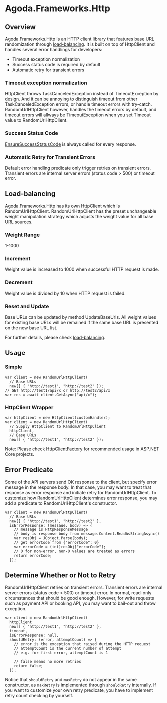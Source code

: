 # Agoda.Frameworks.Http

## Overview

Agoda.Frameworks.Http is an HTTP client library that features base URL randomization through [load-balancing](./load-balancing.md). It is built on top of HttpClient and handles several error handlings for developers:

- Timeout exception normalization
- Success status code is required by default
- Automatic retry for transient errors

### Timeout exception normalization

HttpClient throws TaskCanceledException instead of TimeoutException by design. And it can be annoying to distinguish timeout from other TaskCanceledException errors, or handle timeout errors with try-catch. RandomUrlHttpClient however, handles the timeout errors by default, and timeout errors will allways be TimeoutException when you set Timeout value to RandomUrlHttpClient.

### Success Status Code

[EnsureSuccessStatusCode](https://docs.microsoft.com/en-us/dotnet/api/system.net.http.httpresponsemessage.ensuresuccessstatuscode) is always called for every response.

### Automatic Retry for Transient Errors

Default error handling predicate only trigger retries on transient errors. Transient errors are internal server errors (status code > 500) or timeout error.

## Load-balancing

Agoda.Frameworks.Http has its own HttpClient which is RandomUrlHttpClient. RandomUrlHttpClient has the preset unchangeable weight manipulation strategy which adjusts the weight value for all base URL sources.

### Weight Range

1-1000

### Increment

Weight value is increased to 1000 when successful HTTP request is made.

### Decrement

Weight value is divided by 10 when HTTP request is failed.

### Reset and Update

Base URLs can be updated by method UpdateBaseUrls. All weight values for existing base URLs will be remained if the same base URL is presented on the new base URL list.

For further details, please check [load-balancing](./load-balancing.md).

## Usage

### Simple

```
var client = new RandomUrlHttpClient(
  // Base URLs
  new[] { "http://test1", "http://test2" });
// GET http://test1/api/x or http://test2/api/x
var res = await client.GetAsync("api/x");
```

### HttpClient Wrapper

```
var httpClient = new HttpClient(customHandler);
var client = new RandomUrlHttpClient(
  // Supply HttpClient to RandomUrlHttpClient
  httpClient,
  // Base URLs
  new[] { "http://test1", "http://test2" });
```

Note: Please check [HttpClientFactory](./http-httpclientfactory.md) for recommended usage in ASP.NET Core projects.

## Error Predicate

Some of the API servers send OK response to the client, but specify error message in the response body. In that case, you may want to treat that response as error response and initiate retry for RandomUrlHttpClient. To customize how RandomUrlHttpClient determines error response, you may add a predicate to RandomUrlHttpClient's constructor.

```
var client = new RandomUrlHttpClient(
  // Base URLs
  new[] { "http://test1", "http://test2" },
  isErrorResponse: (message, body) => {
    // message is HttpResponseMessage
    // body is response body from message.Content.ReadAsStringAsync()
    var resObj = JObject.Parse(body);
    // get errorCode from {"errorCode": 0}
    var errorCode = (int)resObj["errorCode"];
    // 0 for non-error, non-0 values are treated as errors
    return errorCode;
  });
```

## Determine Whether or Not to Retry

RandomUrlHttpClient retries on transient errors. Transient errors are internal server errors (status code > 500) or timeout error. In normal, read-only circumstances that should be good enough. However, for write requests such as payment API or booking API, you may want to bail-out and throw exception.

```
var client = new RandomUrlHttpClient(
  httpClient
  new[] { "http://test1", "http://test2" },
  timeout,
  isErrorResponse: null,
  shouldRetry: (error, attemptCount) => {
    // error is the exception that raised during the HTTP request
    // attemptCount is the current number of attempt
    // e.g. for first error, attemptCount is 1

    // false means no more retries
    return false;
  });
```

Notice that `shouldRetry` and `maxRetry` do not appear in the same constructor, as `maxRetry` is implemented through `shouldRetry` internally. If you want to customize your own retry predicate, you have to implement retry count checking by yourself.
